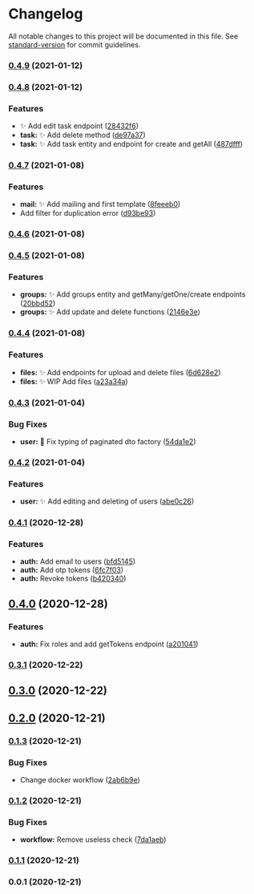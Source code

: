 # Changelog

All notable changes to this project will be documented in this file. See [standard-version](https://github.com/conventional-changelog/standard-version) for commit guidelines.

### [0.4.9](https://github.com/Kolobok12309/My-auth_back/compare/v0.4.8...v0.4.9) (2021-01-12)

### [0.4.8](https://github.com/Kolobok12309/My-auth_back/compare/v0.4.7...v0.4.8) (2021-01-12)


### Features

* :sparkles: Add edit task endpoint ([28432f6](https://github.com/Kolobok12309/My-auth_back/commit/28432f6168a18372d965e40ae06d1ebe45bd6933))
* **task:** :sparkles: Add delete method ([de97a37](https://github.com/Kolobok12309/My-auth_back/commit/de97a37d18d0b04372882ec8bffd1d91c8ffeb01))
* **task:** :sparkles: Add task entity and endpoint for create and getAll ([487dfff](https://github.com/Kolobok12309/My-auth_back/commit/487dfff4ce3fb587398c0627ba76d55cdf375291))

### [0.4.7](https://github.com/Kolobok12309/My-auth_back/compare/v0.4.6...v0.4.7) (2021-01-08)


### Features

* **mail:** :sparkles: Add mailing and first template ([8feeeb0](https://github.com/Kolobok12309/My-auth_back/commit/8feeeb09b47ac875bac1bab79d6e9deecf316b46))
* Add filter for duplication error ([d93be93](https://github.com/Kolobok12309/My-auth_back/commit/d93be9333ecd2674cb6933faa15d3aa5cd4f8639))

### [0.4.6](https://github.com/Kolobok12309/My-auth_back/compare/v0.4.5...v0.4.6) (2021-01-08)

### [0.4.5](https://github.com/Kolobok12309/My-auth_back/compare/v0.4.4...v0.4.5) (2021-01-08)


### Features

* **groups:** :sparkles: Add groups entity and getMany/getOne/create endpoints ([20bbd52](https://github.com/Kolobok12309/My-auth_back/commit/20bbd527b975b008766f7f3bcae0e33bca120d06))
* **groups:** :sparkles: Add update and delete functions ([2146e3e](https://github.com/Kolobok12309/My-auth_back/commit/2146e3e375322c49e5233dd75889a407c547f674))

### [0.4.4](https://github.com/Kolobok12309/My-auth_back/compare/v0.4.3...v0.4.4) (2021-01-08)


### Features

* **files:** :sparkles: Add endpoints for upload and delete files ([6d628e2](https://github.com/Kolobok12309/My-auth_back/commit/6d628e22787eb3ec565aabca6dc05fb1f6cb98c1))
* **files:** :sparkles: WIP Add files ([a23a34a](https://github.com/Kolobok12309/My-auth_back/commit/a23a34a5410023991d82ded5564c88a3ce26429a))

### [0.4.3](https://github.com/Kolobok12309/My-auth_back/compare/v0.4.2...v0.4.3) (2021-01-04)


### Bug Fixes

* **user:** :bug: Fix typing of paginated dto factory ([54da1e2](https://github.com/Kolobok12309/My-auth_back/commit/54da1e2c3bbd3cd97e3db08755f5df7a07c0cd23))

### [0.4.2](https://github.com/Kolobok12309/My-auth_back/compare/v0.4.1...v0.4.2) (2021-01-04)


### Features

* **user:** :sparkles: Add editing and deleting of users ([abe0c26](https://github.com/Kolobok12309/My-auth_back/commit/abe0c263ee0b3d19b966c9a458d7b086f17b3d31))

### [0.4.1](https://github.com/Kolobok12309/My-auth_back/compare/v0.4.0...v0.4.1) (2020-12-28)


### Features

* **auth:** Add email to users ([bfd5145](https://github.com/Kolobok12309/My-auth_back/commit/bfd514520d13734cea4ae1e1a1c83ad30a380c8a))
* **auth:** Add otp tokens ([6fc7f03](https://github.com/Kolobok12309/My-auth_back/commit/6fc7f0344429f6eb666120de454ea923ca2c3da9))
* **auth:** Revoke tokens ([b420340](https://github.com/Kolobok12309/My-auth_back/commit/b420340e6a3d49af8f061d73ab2b1a17b8e060d1))

## [0.4.0](https://github.com/Kolobok12309/My-auth_back/compare/v0.3.1...v0.4.0) (2020-12-28)


### Features

* **auth:** Fix roles and add getTokens endpoint ([a201041](https://github.com/Kolobok12309/My-auth_back/commit/a2010411a2e7b54be2fbb78240ebeaa21be04c8d))

### [0.3.1](https://github.com/Kolobok12309/My-auth_back/compare/v0.3.0...v0.3.1) (2020-12-22)

## [0.3.0](https://github.com/Kolobok12309/My-auth_back/compare/v0.2.0...v0.3.0) (2020-12-22)

## [0.2.0](https://github.com/Kolobok12309/My-auth_back/compare/v0.1.3...v0.2.0) (2020-12-21)

### [0.1.3](https://github.com/Kolobok12309/My-auth_back/compare/v0.1.2...v0.1.3) (2020-12-21)


### Bug Fixes

* Change docker workflow ([2ab6b9e](https://github.com/Kolobok12309/My-auth_back/commit/2ab6b9e2620109c755a665af9d2981ef08587eef))

### [0.1.2](https://github.com/Kolobok12309/My-auth_back/compare/v0.1.1...v0.1.2) (2020-12-21)


### Bug Fixes

* **workflow:** Remove useless check ([7da1aeb](https://github.com/Kolobok12309/My-auth_back/commit/7da1aebf696546df86b3d0da6884c5be6176d9f0))

### [0.1.1](https://github.com/Kolobok12309/My-auth_back/compare/v0.0.1...v0.1.1) (2020-12-21)

### 0.0.1 (2020-12-21)
